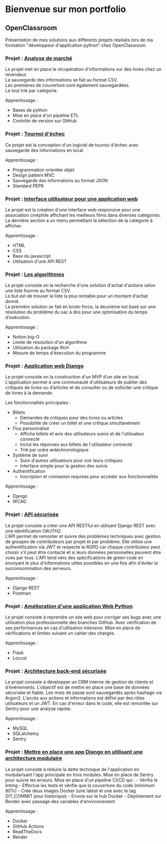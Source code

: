 # Bienvenue sur mon portfolio

## OpenClassroom

Présentation de mes solutions aux différents projets réalisés lors de ma formation "développeur d'application python" chez OpenClassroom

### Projet : [Analyse de marché](https://github.com/spleenYou/OC-P2)

Le projet met en place la récupération d'informations sur des livres chez un revendeur.\
La sauvegarde des informations se fait au format CSV.\
Les premières de couverture sont également sauvegardées.\
Le tout trié par catégorie.

Apprentissage :
- Bases de python
- Mise en place d'un pipeline ETL
- Contrôle de version sur GitHub

### Projet : [Tournoi d'échec](https://github.com/spleenYou/OC-P4)

Ce projet est la conception d'un logiciel de tournoi d'échec avec sauvegarde des informations en local.

Apprentissage :
- Programmation orientée objet
- Design pattern MVC
- Sauvegarde des informations au format JSON
- Standard PEP8

### Projet : [Interface utilisateur pour une application web](https://github.com/spleenYou/OC-P6)

Le projet est la création d'une interface web responsive pour une association cinéphile affichant les meilleurs films dans diverses catégories.\
La dernière section a un menu permettant la sélection de la catégorie à afficher.

Apprentissage :
- HTML
- CSS
- Base du javascript
- Utilisation d'une API REST

### Projet : [Les algorithmes](https://github.com/spleenYou/OC-P7)

Le projet consiste en la recherche d'une solution d'achat d'actions selon une liste fournie au format CSV.\
Le but est de trouver la liste la plus rentable pour un montant d'achat donné.\
La première solution se fait en brute-force, la deuxième est basé sur une résolution du problème du sac à dos pour une optimisation du temps d'exécution.

Apprentissage :
- Notion big-O
- Limite de résolution d'un algorithme
- Utilisation du package Rich
- Mesure de temps d'éxecution du programme

### Projet : [Application web Django](https://github.com/spleenYou/OC-P9)

Le projet consiste en la construction d'un MVP d'un site en local.\
L'application permet à une communauté d'utilisateurs de publier des critiques de livres ou d’articles et de consulter ou de solliciter une critique de livres à la demande.

Les fonctionnalités principales :
- Billets
    - Demandes de critiques pour des livres ou articles
    - Possibilité de créer un billet et une critique simultanément
- Flux personnalisé
    - Affiche billets et avis des utilisateurs suivis et de l'utilisateur connecté
    - Inclut les réponses aux billets de l'utilisateur connecté
    - Trié par ordre antéchronologique
- Système de suivi
    - Suivi d'autres utilisateurs pour voir leurs critiques
    - Interface simple pour la gestion des suivis
- Authentification
    - Inscription et connexion requises pour accéder aux fonctionnalités

Apprentissage :
- Django
- WCAG

### Projet : [API sécurisée](https://github.com/spleenYou/OC-P10)

Le projet consiste a créer une API RESTful en utilisant Django REST avec une identification OAUTH2.\
L'API permet de remonter et suivre des problèmes techniques avec gestion de groupes de contributeurs par projet et par problème.
Elle utilise une authentification via JWT et respecte le RGPD car chaque contributeur peut choisir s'il peut être contacté et si leurs données personnelles peuvent être vues par tous.
L'API tend vers des spécifications de green code en envoyant le plus d'informations utiles possibles en une fois afin d'éviter la surconsommation des serveurs.

Apprentissage :
- Django REST
- Postman

### Projet : [Amélioration d'une application Web Python](https://github.com/spleenYou/OC-P11)

Le projet consiste à reprendre un site web pour corriger ses bugs avec une utilisation plus professionnelle des branches GitHub.
Avec vérification de ses performances en cas d'utilisation intensive.
Mise en place de vérifications et limites suivant un cahier des charges.

Apprentissage :
- Flask
- Locust

### Projet : [Architecture back-end sécurisée](https://github.com/spleenYou/OC-P12)

Le projet consiste à développer un CRM interne de gestion de clients et d'évènements.
L'objectif est de mettre en place une base de données sécurisée et fiable.
Les mots de passe sont sauvegardés après hashage via Argon2.
L'accès aux actions et informations est défini par des rôles utilisateurs et un JWT.
En cas d'erreur dans le code, elle est remontée sur Sentry pour une analyse rapide.

Apprentissage :
- MySQL
- SQLalchemy
- Sentry

### Projet : [Mettre en place une app Django en utilisant une architecture modulaire](https://github.com/spleenYou/OC-P13)

Le projet consiste à réduire la dette technique de l'application en modularisant l'app principale en trois modules.
Mise en place de Sentry pour suivre les erreurs.
Mise en place d'un pipeline CI/CD qui :
    - Vérifie le linting
    - Effectue les tests et vérifie que la couverture du code (minimum 80%)
    - Crée deux images Docker (une latest et une avec le tag GIT_COMMIT pour historique)
    - Envoie sur le hub Docker
    - Déploiement sur Render avec passage des variables d'environnement

Apprentissage :
- Docker
- GitHub Actions
- ReadTheDocs
- Render